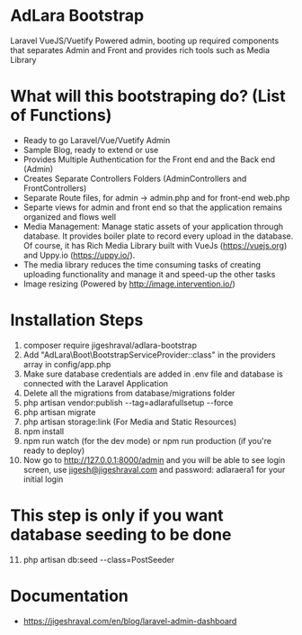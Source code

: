 # AdLara Bootstrap

Laravel VueJS/Vuetify Powered admin, booting up required components that separates Admin and Front and provides rich tools such as Media Library

# What will this bootstraping do? (List of Functions) 

- Ready to go Laravel/Vue/Vuetify Admin
- Sample Blog, ready to extend or use
- Provides Multiple Authentication for the Front end and the Back end (Admin)
- Creates Separate Controllers Folders (AdminControllers and FrontControllers)
- Separate Route files, for admin -> admin.php and for front-end web.php 
- Separte views for admin and front end so that the application remains organized and flows well 
- Media Management: Manage static assets of your application through database. It provides boiler plate to record every upload in the database. Of course, it has Rich Media Library built with VueJs (https://vuejs.org) and Uppy.io (https://uppy.io/). 
- The media library reduces the time consuming tasks of creating uploading functionality and manage it and speed-up the other tasks 
- Image resizing (Powered by http://image.intervention.io/)

# Installation Steps 

1. composer require jigeshraval/adlara-bootstrap
2. Add "AdLara\Boot\BootstrapServiceProvider::class" in the providers array in config/app.php
3. Make sure database credentials are added in .env file and database is connected with the Laravel Application
4. Delete all the migrations from database/migrations folder
5. php artisan vendor:publish --tag=adlarafullsetup --force 
6. php artisan migrate
7. php artisan storage:link (For Media and Static Resources)
8. npm install
9. npm run watch (for the dev mode) or npm run production (if you're ready to deploy)
10. Now go to http://127.0.0.1:8000/admin and you will be able to see login screen, use jigesh@jigeshraval.com and password: adlaraera1 for your initial login

# This step is only if you want database seeding to be done
11. php artisan db:seed --class=PostSeeder

# Documentation

- https://jigeshraval.com/en/blog/laravel-admin-dashboard